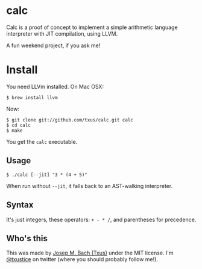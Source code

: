# calc

Calc is a proof of concept to implement a simple arithmetic language
interpreter with JIT compilation, using LLVM.

A fun weekend project, if you ask me!

# Install

You need LLVm installed. On Mac OSX:

    $ brew install llvm

Now:

    $ git clone git://github.com/txus/calc.git calc
    $ cd calc
    $ make

You get the `calc` executable.

## Usage

    $ ./calc [--jit] "3 * (4 + 5)"

When run without `--jit`, it falls back to an AST-walking interpreter.

## Syntax

It's just integers, these operators: `+ - * /`, and parentheses for precedence.

## Who's this

This was made by [Josep M. Bach (Txus)](http://txustice.me) under the MIT
license. I'm [@txustice][twitter] on twitter (where you should probably follow
me!).

[twitter]: https://twitter.com/txustice